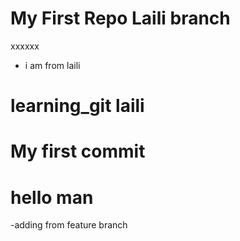 # My First Repo Laili branch
xxxxxx
- i am from laili
# learning_git laili
# My first commit


# hello man

-adding from feature branch
